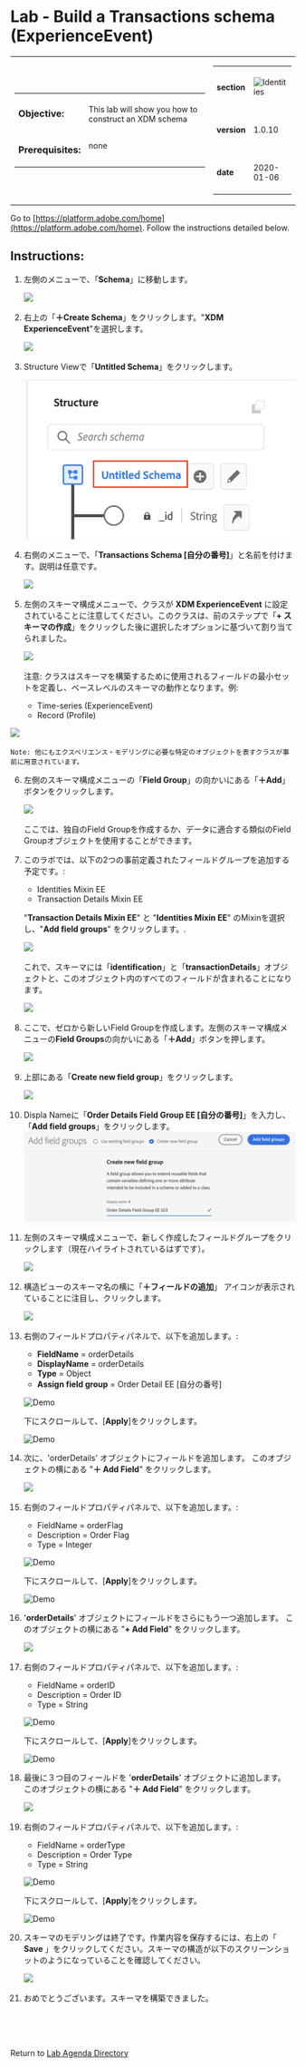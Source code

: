 # Lab - Build a Transactions schema (ExperienceEvent)

<table style="border-collapse: collapse; border: none;" class="tab" cellspacing="0" cellpadding="0">

<tr style="border: none;">

<div align="left">
<td width="600" style="border: none;">
<table>
<tbody valign="top">
      <tr width="500">
            <td valign="top"><h3>Objective:</h3></td>
            <td valign="top"><br>This  lab will show you how to construct an XDM schema
            </td>
     </tr>
     <tr width="500">
           <td valign="top"><h3>Prerequisites:</h3></td>
           <td valign="top"><br>none
           </td>
     </tr>
</tbody>
</table>
</td>
</div>

<div align="right">
<td style="border: none;" valign="top">

<table>
<tbody valign="top">
      <tr>
            <td valign="middle" height="70"><b>section</b></td>
            <td valign="middle" height="70"><img src="https://github.com/tetsushijp/AEP-Hands-on-Labs/blob/master/assets/images/left_hand_nav_menu_schemas.png?raw=true" alt="Identities"></td>
      </tr>
      <tr>
            <td valign="middle" height="70"><b>version</b></td>
            <td valign="middle" height="70">1.0.10</td>
      </tr>
      <tr>
            <td valign="middle" height="70"><b>date</b></td>
            <td valign="middle" height="70">2020-01-06</td>
      </tr>
</tbody>
</table>
</td>
</div>

</tr>
</table>

Go to [https://platform.adobe.com/home](https://platform.adobe.com/home). Follow the instructions detailed below.

## Instructions:

1. 左側のメニューで、「**Schema**」に移動します。


      <kbd><img src="./images/schemahome.png"  /></kdb>

2. 右上の「**＋Create Schema**」をクリックします。"**XDM ExperienceEvent**"を選択します。


      <kbd><img src="./images/schemacreate.png" /></kdb>

3. Structure Viewで「**Untitled Schema**」をクリックします。


    <kbd><img src="./images/schemaname2.png"  /></kdb>

4. 右側のメニューで、「**Transactions Schema [自分の番号]**」と名前を付けます。説明は任意です。


    <kbd><img src="./images/schemaname1.png"  /></kdb>
   
5. 左側のスキーマ構成メニューで、クラスが **XDM ExperienceEvent** に設定されていることに注意してください。このクラスは、前のステップで「**+ スキーマの作成**」をクリックした後に選択したオプションに基づいて割り当てられました。

   <kbd><img src="./images/schemaclassassign.png"  /></kdb>


    注意: クラスはスキーマを構築するために使用されるフィールドの最小セットを定義し、ベースレベルのスキーマの動作となります。例:
    - Time-series (ExperienceEvent)
    - Record (Profile)


<kbd><img src="./images/schemaclass.png"  /></kdb>


    Note: 他にもエクスペリエンス・モデリングに必要な特定のオブジェクトを表すクラスが事前に用意されています。


6. 左側のスキーマ構成メニューの「**Field Group**」の向かいにある「**＋Add**」ボタンをクリックします。


    <kbd><img src="./images/schemamixin.png"  /></kdb>

    ここでは、独自のField Groupを作成するか、データに適合する類似のField Groupオブジェクトを使用することができます。

7. このラボでは、以下の2つの事前定義されたフィールドグループを追加する予定です。:

   - Identities Mixin EE
   - Transaction Details Mixin EE

   "**Transaction Details Mixin EE**" と "**Identities Mixin EE**" のMixinを選択し、"**Add field groups**" をクリックします。.

   <kbd><img src="./images/schemamixin2.png"  /></kdb>

   これで、スキーマには「**identification**」と「**transactionDetails**」オブジェクトと、このオブジェクト内のすべてのフィールドが含まれることになります。

   <kbd><img src="./images/schemamixin3.png"  /></kdb>

8. ここで、ゼロから新しいField Groupを作成します。左側のスキーマ構成メニューの**Field Groups**の向かいにある「**＋Add**」ボタンを押します。

   <kbd><img src="./images/schemamixin6.png"  /></kdb>

9. 上部にある「**Create new field group**」をクリックします。


      <kbd><img src="./images/schemamixin7.png"  /></kdb>

10. Displa Nameに「**Order Details Field Group EE [自分の番号]**」を入力し、「**Add field groups**」をクリックします。
      <kbd><img src="./images/schemamixin7createFG.png"  /></kdb>

    
11. 左側のスキーマ構成メニューで、新しく作成したフィールドグループをクリックします（現在ハイライトされているはずです）。


    <kbd><img src="./images/schemamixin8.png"  /></kdb>

12. 構造ビューのスキーマ名の横に「**＋フィールドの追加**」 アイコンが表示されていることに注目し、クリックします。


    <kbd><img src="./images/schemamixin10.png"  /></kdb>

13. 右側のフィールドプロパティパネルで、以下を追加します。:  
    - **FieldName** = orderDetails
    - **DisplayName** = orderDetails
    - **Type** = Object
    - **Assign field group** = Order Detail EE [自分の番号]


    ![Demo](./images/schemamixin11.png)


    下にスクロールして、[**Apply**]をクリックします。


    ![Demo](./images/schemaapply.png)

14. 次に、'orderDetails' オブジェクトにフィールドを追加します。 このオブジェクトの横にある "**＋ Add Field**" をクリックします。

    <kbd><img src="./images/schemamixin12.png"  /></kdb>

15. 右側のフィールドプロパティパネルで、以下を追加します。:  
    - FieldName = orderFlag
    - Description = Order Flag
    - Type = Integer


     ![Demo](./images/schemamixin13.png)


     下にスクロールして、[**Apply**]をクリックします。


    ![Demo](./images/schemaapply.png)

16. '**orderDetails**' オブジェクトにフィールドをさらにもう一つ追加します。 このオブジェクトの横にある "**+ Add Field**" をクリックします。


    <kbd><img src="./images/schemamixin12.png"  /></kdb>

17. 右側のフィールドプロパティパネルで、以下を追加します。:  
    - FieldName = orderID
    - Description = Order ID
    - Type = String

    ![Demo](./images/schemamixin14.png)


    下にスクロールして、[**Apply**]をクリックします。


    ![Demo](./images/schemaapply.png)

18. 最後に３つ目のフィールドを '**orderDetails**' オブジェクトに追加します。 このオブジェクトの横にある "**＋ Add Field**" をクリックします。

    <kbd><img src="./images/schemamixin15.png"  /></kdb>

19. 右側のフィールドプロパティパネルで、以下を追加します。:  
    - FieldName = orderType
    - Description = Order Type
    - Type = String


    ![Demo](./images/schemamixin15.png)


    下にスクロールして、[**Apply**]をクリックします。


    ![Demo](./images/schemaapply.png)

20. スキーマのモデリングは終了です。作業内容を保存するには、右上の「 **Save** 」をクリックしてください。スキーマの構造が以下のスクリーンショットのようになっていることを確認してください。

    <kbd><img src="./images/schemafinal.png"  /></kdb>

21. おめでとうございます。スキーマを構築できました。

<br>
<br>
<br>

Return to [Lab Agenda Directory](https://github.com/tetsushijp/AEP-Hands-on-Labs/blob/master/labs/fsi6/README.md#lab-agenda)
